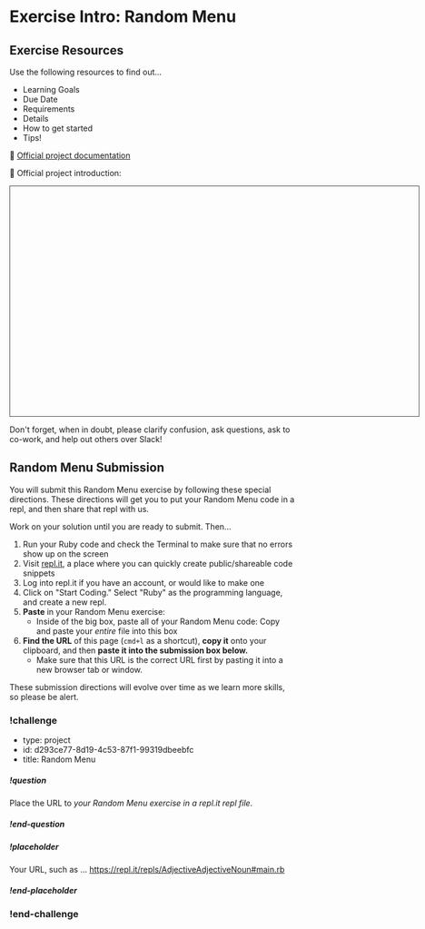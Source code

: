 # Exercise Intro: Random Menu

## Exercise Resources

Use the following resources to find out...

- Learning Goals
- Due Date
- Requirements
- Details
- How to get started
- Tips!

🌟 [Official project documentation](https://github.com/Ada-C14/random-menu)

🌟 Official project introduction:

<iframe src="" height="405" width="720" style="border: 1px solid #464646;" allowfullscreen allow="autoplay"></iframe>

Don't forget, when in doubt, please clarify confusion, ask questions, ask to co-work, and help out others over Slack!

## Random Menu Submission

You will submit this Random Menu exercise by following these special directions. These directions will get you to put your Random Menu code in a repl, and then share that repl with us.

Work on your solution until you are ready to submit. Then...

1. Run your Ruby code and check the Terminal to make sure that no errors show up on the screen
1. Visit [repl.it](https://repl.it/), a place where you can quickly create public/shareable code snippets
1. Log into repl.it if you have an account, or would like to make one
1. Click on "Start Coding." Select "Ruby" as the programming language, and create a new repl.
1. **Paste** in your Random Menu exercise:
    - Inside of the big box, paste all of your Random Menu code: Copy and paste your _entire_ file into this box
1. **Find the URL** of this page (`cmd+l` as a shortcut), **copy it** onto your clipboard, and then **paste it into the submission box below.**
    - Make sure that this URL is the correct URL first by pasting it into a new browser tab or window.

These submission directions will evolve over time as we learn more skills, so please be alert.

### !challenge

* type: project
* id: d293ce77-8d19-4c53-87f1-99319dbeebfc
* title: Random Menu

##### !question

Place the URL to _*your Random Menu exercise in a repl.it repl file*_.

##### !end-question

##### !placeholder

Your URL, such as ... https://repl.it/repls/AdjectiveAdjectiveNoun#main.rb

##### !end-placeholder

### !end-challenge
